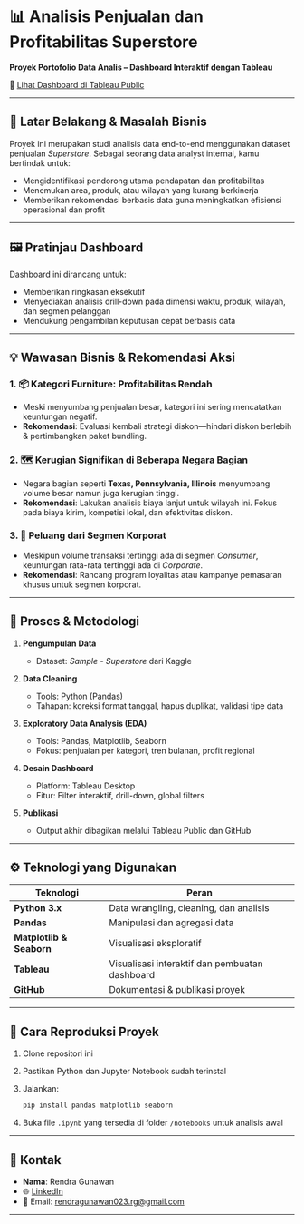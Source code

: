 # 📊 Analisis Penjualan dan Profitabilitas Superstore

**Proyek Portofolio Data Analis – Dashboard Interaktif dengan Tableau**

🔗  [Lihat Dashboard di Tableau Public](https://public.tableau.com/app/profile/rendra.gunawan/viz/Proyek-Superstore-kaggle/ExecutiveSalesProfitabilityOverview)

---

## 🧩 Latar Belakang & Masalah Bisnis

Proyek ini merupakan studi analisis data end-to-end menggunakan dataset penjualan *Superstore*. Sebagai seorang data analyst internal, kamu bertindak untuk:

* Mengidentifikasi pendorong utama pendapatan dan profitabilitas
* Menemukan area, produk, atau wilayah yang kurang berkinerja
* Memberikan rekomendasi berbasis data guna meningkatkan efisiensi operasional dan profit

---

## 🖼️ Pratinjau Dashboard

Dashboard ini dirancang untuk:

* Memberikan ringkasan eksekutif
* Menyediakan analisis drill-down pada dimensi waktu, produk, wilayah, dan segmen pelanggan
* Mendukung pengambilan keputusan cepat berbasis data


---

## 💡 Wawasan Bisnis & Rekomendasi Aksi

### 1. 📦 **Kategori Furniture: Profitabilitas Rendah**

* Meski menyumbang penjualan besar, kategori ini sering mencatatkan keuntungan negatif.
* **Rekomendasi**: Evaluasi kembali strategi diskon—hindari diskon berlebih & pertimbangkan paket bundling.

### 2. 🗺️ **Kerugian Signifikan di Beberapa Negara Bagian**

* Negara bagian seperti **Texas, Pennsylvania, Illinois** menyumbang volume besar namun juga kerugian tinggi.
* **Rekomendasi**: Lakukan analisis biaya lanjut untuk wilayah ini. Fokus pada biaya kirim, kompetisi lokal, dan efektivitas diskon.

### 3. 👔 **Peluang dari Segmen Korporat**

* Meskipun volume transaksi tertinggi ada di segmen *Consumer*, keuntungan rata-rata tertinggi ada di *Corporate*.
* **Rekomendasi**: Rancang program loyalitas atau kampanye pemasaran khusus untuk segmen korporat.

---

## 🔬 Proses & Metodologi

1. **Pengumpulan Data**

   * Dataset: *Sample - Superstore* dari Kaggle

2. **Data Cleaning**

   * Tools: Python (Pandas)
   * Tahapan: koreksi format tanggal, hapus duplikat, validasi tipe data

3. **Exploratory Data Analysis (EDA)**

   * Tools: Pandas, Matplotlib, Seaborn
   * Fokus: penjualan per kategori, tren bulanan, profit regional

4. **Desain Dashboard**

   * Platform: Tableau Desktop
   * Fitur: Filter interaktif, drill-down, global filters

5. **Publikasi**

   * Output akhir dibagikan melalui Tableau Public dan GitHub

---

## ⚙️ Teknologi yang Digunakan

| Teknologi                | Peran                                          |
| ------------------------ | ---------------------------------------------- |
| **Python 3.x**           | Data wrangling, cleaning, dan analisis         |
| **Pandas**               | Manipulasi dan agregasi data                   |
| **Matplotlib & Seaborn** | Visualisasi eksploratif                        |
| **Tableau**              | Visualisasi interaktif dan pembuatan dashboard |
| **GitHub**               | Dokumentasi & publikasi proyek                 |

---

## 🧪 Cara Reproduksi Proyek

1. Clone repositori ini
2. Pastikan Python dan Jupyter Notebook sudah terinstal
3. Jalankan:

   ```bash
   pip install pandas matplotlib seaborn
   ```
4. Buka file `.ipynb` yang tersedia di folder `/notebooks` untuk analisis awal

---

## 📇 Kontak

* **Nama**: Rendra Gunawan
* 🌐 [LinkedIn](https://www.linkedin.com/in/rendra-gunawan-9827771b1)
* 📧 Email: [rendragunawan023.rg@gmail.com](mailto:rendragunawan023.rg@gmail.com)

---
